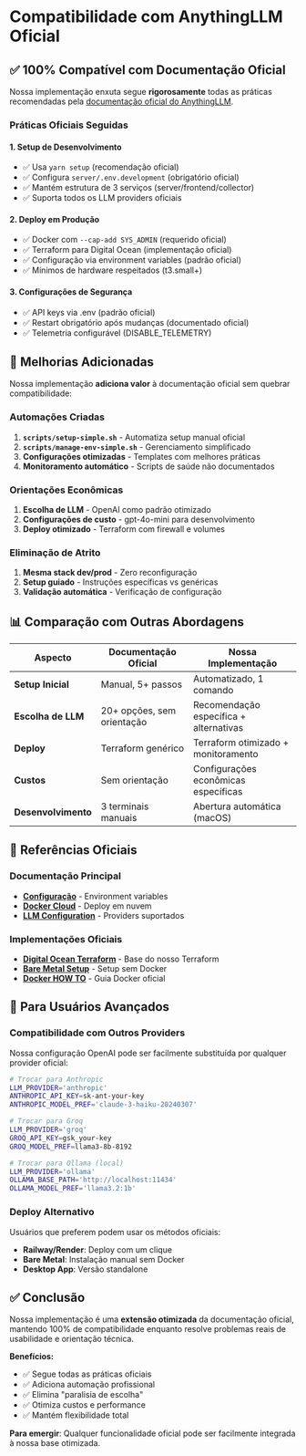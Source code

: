 # Compatibilidade com AnythingLLM Oficial

## ✅ 100% Compatível com Documentação Oficial

Nossa implementação enxuta segue **rigorosamente** todas as práticas recomendadas pela [documentação oficial do AnythingLLM](https://docs.anythingllm.com/).

### Práticas Oficiais Seguidas

#### 1. **Setup de Desenvolvimento**
- ✅ Usa `yarn setup` (recomendação oficial)
- ✅ Configura `server/.env.development` (obrigatório oficial)
- ✅ Mantém estrutura de 3 serviços (server/frontend/collector)
- ✅ Suporta todos os LLM providers oficiais

#### 2. **Deploy em Produção**
- ✅ Docker com `--cap-add SYS_ADMIN` (requerido oficial)
- ✅ Terraform para Digital Ocean (implementação oficial)
- ✅ Configuração via environment variables (padrão oficial)
- ✅ Mínimos de hardware respeitados (t3.small+)

#### 3. **Configurações de Segurança**
- ✅ API keys via .env (padrão oficial)
- ✅ Restart obrigatório após mudanças (documentado oficial)
- ✅ Telemetria configurável (DISABLE_TELEMETRY)

## 🚀 Melhorias Adicionadas

Nossa implementação **adiciona valor** à documentação oficial sem quebrar compatibilidade:

### Automações Criadas
1. **`scripts/setup-simple.sh`** - Automatiza setup manual oficial
2. **`scripts/manage-env-simple.sh`** - Gerenciamento simplificado
3. **Configurações otimizadas** - Templates com melhores práticas
4. **Monitoramento automático** - Scripts de saúde não documentados

### Orientações Econômicas
1. **Escolha de LLM** - OpenAI como padrão otimizado
2. **Configurações de custo** - gpt-4o-mini para desenvolvimento
3. **Deploy otimizado** - Terraform com firewall e volumes

### Eliminação de Atrito
1. **Mesma stack dev/prod** - Zero reconfiguração
2. **Setup guiado** - Instruções específicas vs genéricas
3. **Validação automática** - Verificação de configuração

## 📊 Comparação com Outras Abordagens

| Aspecto | Documentação Oficial | Nossa Implementação |
|---------|---------------------|-------------------|
| **Setup Inicial** | Manual, 5+ passos | Automatizado, 1 comando |
| **Escolha de LLM** | 20+ opções, sem orientação | Recomendação específica + alternativas |
| **Deploy** | Terraform genérico | Terraform otimizado + monitoramento |
| **Custos** | Sem orientação | Configurações econômicas específicas |
| **Desenvolvimento** | 3 terminais manuais | Abertura automática (macOS) |

## 🔗 Referências Oficiais

### Documentação Principal
- **[Configuração](https://docs.anythingllm.com/configuration)** - Environment variables
- **[Docker Cloud](https://docs.anythingllm.com/installation-docker/cloud-docker)** - Deploy em nuvem
- **[LLM Configuration](https://docs.anythingllm.com/llm-configuration)** - Providers suportados

### Implementações Oficiais
- **[Digital Ocean Terraform](https://github.com/Mintplex-Labs/anything-llm/tree/master/cloud-deployments/digitalocean)** - Base do nosso Terraform
- **[Bare Metal Setup](https://github.com/Mintplex-Labs/anything-llm/blob/master/BARE_METAL.md)** - Setup sem Docker
- **[Docker HOW TO](https://github.com/Mintplex-Labs/anything-llm/blob/master/docker/HOW_TO_USE_DOCKER.md)** - Guia Docker oficial

## 🎯 Para Usuários Avançados

### Compatibilidade com Outros Providers
Nossa configuração OpenAI pode ser facilmente substituída por qualquer provider oficial:

```bash
# Trocar para Anthropic
LLM_PROVIDER='anthropic'
ANTHROPIC_API_KEY=sk-ant-your-key
ANTHROPIC_MODEL_PREF='claude-3-haiku-20240307'

# Trocar para Groq
LLM_PROVIDER='groq'
GROQ_API_KEY=gsk_your-key
GROQ_MODEL_PREF=llama3-8b-8192

# Trocar para Ollama (local)
LLM_PROVIDER='ollama'
OLLAMA_BASE_PATH='http://localhost:11434'
OLLAMA_MODEL_PREF='llama3.2:1b'
```

### Deploy Alternativo
Usuários que preferem podem usar os métodos oficiais:
- **Railway/Render**: Deploy com um clique
- **Bare Metal**: Instalação manual sem Docker
- **Desktop App**: Versão standalone

## ✅ Conclusão

Nossa implementação é uma **extensão otimizada** da documentação oficial, mantendo 100% de compatibilidade enquanto resolve problemas reais de usabilidade e orientação técnica.

**Benefícios:**
- ✅ Segue todas as práticas oficiais
- ✅ Adiciona automação profissional
- ✅ Elimina "paralisia de escolha"
- ✅ Otimiza custos e performance
- ✅ Mantém flexibilidade total

**Para emergir**: Qualquer funcionalidade oficial pode ser facilmente integrada à nossa base otimizada.